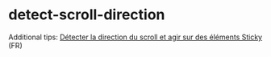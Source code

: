 # detect-scroll-direction

Additional tips: [Détecter la direction du scroll et agir sur des éléments Sticky](http://frontenddeveloper.0fees.net/jqueryfoundation-6-detecter-la-direction-du-scroll-et-agir-sur-des-elements-sticky/) (FR)
